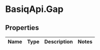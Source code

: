 # BasiqApi.Gap

## Properties
Name | Type | Description | Notes
------------ | ------------- | ------------- | -------------


